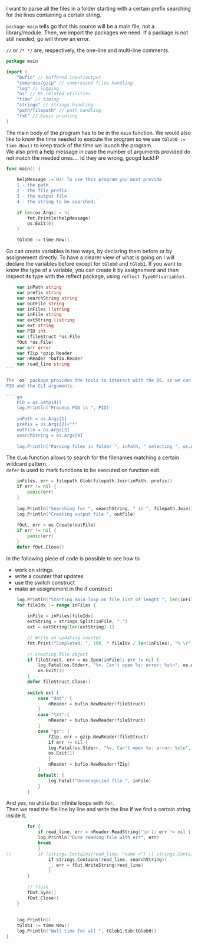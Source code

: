 <!-- 
.. link: 
.. description: 
.. tags: golang, go, code
.. date: 2013/09/05 17:26:48
.. title: Super-basic file parsing in Go
.. slug: super-basic-file-parsing-in-go
-->

I want to parse all the files in a folder starting with a certain prefix 
searching for the lines containing a certain string.    


<!--TEASER_END-->

`package main` tells go that this source will be a main file, not a library/module. 
Then, we import the packages we need. If a package is not still needed, go will 
throw an error.    

`//` or `/* */` are, respectively, the one-line and multi-line comments.    


````go
package main

import (
	"bufio" // buffered input/output
	"compress/gzip" // compressed files handling
	"log" // logging
	"os" // OS related utilities
	"time" // timing
	"strings" // strings handling
	"path/filepath" // path handling
	"fmt" // basic printing
)
````

The main body of the program has to be in the `main` function.
We would also like to know the time needed to execute the program so we use
`tGlob0 := time.Now()` to keep track of the time we launch the program.    
We also print a help message in case the number of arguments provided
do not match the needed ones.... id they are wrong, googd luck!:P

````go
func main() {
	
	helpMessage :=`Hi! To use this program you must provide
	1 - the path
	2 - the file prefix
	3 - the output file
	4 - the string to be searched.`
	
	if len(os.Args) < 5{
		fmt.Println(helpMessage)
		os.Exit(0)
	}

	tGlob0 := time.Now()

````

Go can create variables in two ways, by declaring them before or by assignement directly.
To have a clearer view of what is going on I will declare the variables before except
for `tGlob0` and `tGlob1`. If you want to know the type of a variable, you can 
create it by assignement and then inspect its type with the reflect package, 
using `reflect.TypeOf(variable)`.

````go	
	var inPath string
	var prefix string
	var searchString string
	var outFile string
	var inFiles []string
	var inFile string
	var extString []string
	var ext string
	var PID int 
	var (fileStruct *os.File
	fOut *os.File)
	var err error
	var fZip *gzip.Reader
	var nReader *bufio.Reader
	var read_line string
```

The `os` package provides the tools to interact with the OS, so we can retrieve the process
PID and the CLI arguments.
	
````go
	PID = os.Getpid()
	log.Println("Process PID is ", PID)	
	
	inPath = os.Args[1]
	prefix = os.Args[2]+"*"
	outFile = os.Args[3]
	searchString = os.Args[4]
	
	log.Println("Parsing files in folder ", inPath, " selecting ", os.Args[2])
````

The `Glob` function allows to search for the filenames matching a certain 
 wildcard pattern.    
 `defer` is used to mark functions to be executed on function exit.

````go
	inFiles, err = filepath.Glob(filepath.Join(inPath, prefix))
	if err != nil {
		panic(err)
	}
	
	log.Println("Searching for ", searchString, " in ", filepath.Join(inPath, prefix))
	log.Println("Creating output file ", outFile)
	
	fOut, err = os.Create(outFile)
	if err != nil {
		panic(err)
	}
	defer fOut.Close()
````

In the following piece of code is possible to see how to     

* work on strings
* write a counter that updates 
* use the switch construct
* make an assignement in the if construct

````go
	log.Println("Starting main loop on file list of lenght ", len(inFiles))
	for fileIdx := range inFiles {
		
		inFile = inFiles[fileIdx]
		extString = strings.Split(inFile, ".")
		ext = extString[len(extString)-1]

		// Write an updating counter
		fmt.Print("Completed: ", 100. * fileIdx / len(inFiles), "% \r")
		
		// Creating file object
		if fileStruct, err = os.Open(inFile); err != nil {
			log.Fatal(os.Stderr, "%v, Can't open %s: error: %s\n", os.Args[0], inFile, err)
			os.Exit(1)
		}
		defer fileStruct.Close()
		
		switch ext {
			case "dat": {
				nReader = bufio.NewReader(fileStruct)
			}
			case "txt":{
				nReader = bufio.NewReader(fileStruct)
			}
			case "gz": {
				fZip, err = gzip.NewReader(fileStruct)
				if err != nil {
				log.Fatal(os.Stderr, "%v, Can't open %s: error: %s\n", os.Args[0], inFile, err)
				os.Exit(1)
				}
				nReader = bufio.NewReader(fZip)
			}
			default: {
				log.Fatal("Unrecognized file ", inFile)
			}
		}
````

And yes, no `while` but infinite loops with `for`.    
Then we read the file line by line and write the line if we find a certain 
string inside it.

````go
		for {
			if read_line, err = nReader.ReadString('\n'); err != nil {
			log.Println("Done reading file with err", err)
			break
			}
// 			if (strings.Contains(read_line, "name =") || strings.Contains(read_line, "i =")) {//&& strings.Contains(read_line, "<"){
				if strings.Contains(read_line, searchString){
				_, err = fOut.WriteString(read_line)
				}
		}
	
		// flush 
		fOut.Sync()
		fOut.Close()
	}
	
	
	log.Println()
	tGlob1 := time.Now()
	log.Println("Wall time for all ", tGlob1.Sub(tGlob0))
}
